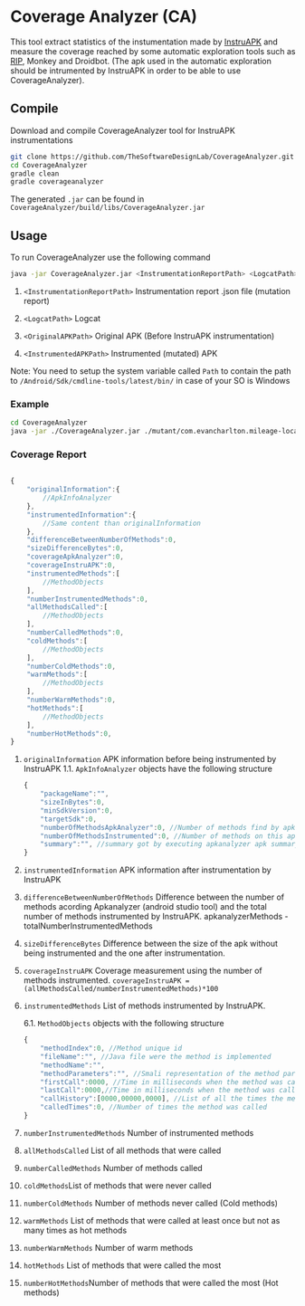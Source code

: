 # Coverage Analyzer (CA)

This tool extract statistics of the instumentation made by [InstruAPK](https://github.com/TheSoftwareDesignLab/InstruAPK) and measure the coverage reached by some automatic exploration tools such as [RIP](https://github.com/TheSoftwareDesignLab/rip), Monkey and Droidbot. (The apk used in the automatic exploration should be intrumented by InstruAPK in order to be able to use CoverageAnalyzer).

## Compile

Download and compile CoverageAnalyzer tool for InstruAPK instrumentations

```bash
git clone https://github.com/TheSoftwareDesignLab/CoverageAnalyzer.git
cd CoverageAnalyzer
gradle clean
gradle coverageanalyzer
```

The generated ```.jar``` can be found in ``CoverageAnalyzer/build/libs/CoverageAnalyzer.jar``

## Usage

To run CoverageAnalyzer use the following command

```Bash
java -jar CoverageAnalyzer.jar <InstrumentationReportPath> <LogcatPath> <OriginalAPKPath> <InstrumentedAPKPath>
```

1. ``<InstrumentationReportPath>`` Instrumentation report .json file (mutation report)

2. ``<LogcatPath>`` Logcat

3. ``<OriginalAPKPath>`` Original APK (Before InstruAPK instrumentation)

4. ``<InstrumentedAPKPath>`` Instrumented (mutated) APK

Note: You need to setup the system variable called ``Path`` to contain the path to ``/Android/Sdk/cmdline-tools/latest/bin/`` in case of your SO is Windows

### Example

 ```Bash
cd CoverageAnalyzer
java -jar ./CoverageAnalyzer.jar ./mutant/com.evancharlton.mileage-locations.json ./RIPExplorationReport/logcat.txt ./apksTest/com.evancharlton.mileage.apk ./mutant/com.evancharlton.mileage-mutant0/com.evancharlton.mileage-aligned-debugSigned.apk

```

### Coverage Report

```Javascript

{
    "originalInformation":{
        //ApkInfoAnalyzer
    },
    "instrumentedInformation":{
        //Same content than originalInformation
    },
    "differenceBetweenNumberOfMethods":0,
    "sizeDifferenceBytes":0,
    "coverageApkAnalyzer":0,
    "coverageInstruAPK":0,
    "instrumentedMethods":[
        //MethodObjects
    ],
    "numberInstrumentedMethods":0,
    "allMethodsCalled":[
        //MethodObjects
    ],
    "numberCalledMethods":0,
    "coldMethods":[
        //MethodObjects
    ],
    "numberColdMethods":0,
    "warmMethods":[
        //MethodObjects
    ],
    "numberWarmMethods":0,
    "hotMethods":[
        //MethodObjects
    ],
    "numberHotMethods":0,
}

```

1. ``originalInformation`` APK information before being instrumented by InstruAPK
    1.1. ``ApkInfoAnalyzer`` objects have the following structure

    ```Javascript
    {
        "packageName":"",
        "sizeInBytes":0,
        "minSdkVersion":0,
        "targetSdk":0,
        "numberOfMethodsApkAnalyzer":0, //Number of methods find by apkanalyzer on this apk
        "numberOfMethodsInstrumented":0, //Number of methods on this apk that were instrumented
        "summary":"", //summary got by executing apkanalyzer apk summary
    }
    ```

2. ``instrumentedInformation`` APK information after instrumentation by InstruAPK

3. ``differenceBetweenNumberOfMethods`` Difference between the number of methods acording Apkanalyzer (android studio tool) and the total number of methods instrumented by InstruAPK. apkanalyzerMethods - totalNumberInstrumentedMethods

4. ``sizeDifferenceBytes`` Difference between the size of the apk without being instrumented and the one after instrumentation.

5. ``coverageInstruAPK`` Coverage measurement using the number of methods instrumented. ``coverageInstruAPK = (allMethodsCalled/numberInstrumentedMethods)*100``

6. ``instrumentedMethods`` List of methods instrumented by InstruAPK.

    6.1. ``MethodObjects`` objects with the following structure

    ```Javascript
    {
        "methodIndex":0, //Method unique id
        "fileName":"", //Java file were the method is implemented
        "methodName":"",
        "methodParameters":"", //Smali representation of the method parameters
        "firstCall":0000, //Time in milliseconds when the method was called for the first time
        "lastCall":0000,//Time in milliseconds when the method was called for the last time
        "callHistory":[0000,00000,0000], //List of all the times the method was called
        "calledTimes":0, //Number of times the method was called
    }
    ```

7. ``numberInstrumentedMethods`` Number of instrumented methods

8. ``allMethodsCalled`` List of all methods that were called

9. ``numberCalledMethods`` Number of methods called

10. ``coldMethods``List of methods that were never called

11. ``numberColdMethods`` Number of methods never called (Cold methods)

12. ``warmMethods`` List of methods that were called at least once but not as many times as hot methods

13. ``numberWarmMethods`` Number of warm methods

14. ``hotMethods`` List of methods that were called the most

15. ``numberHotMethods``Number of methods that were called the most (Hot methods)

